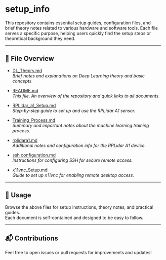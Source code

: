 # setup_info

This repository contains essential setup guides, configuration files, and brief theory notes related to various hardware and software tools. Each file serves a specific purpose, helping users quickly find the setup steps or theoretical background they need.

---

## 📄 File Overview

- [DL_Theory.md](./DL_Theory.md)  
  *Brief notes and explanations on Deep Learning theory and basic concepts.*

- [README.md](./README.md)  
  *This file. An overview of the repository and quick links to all documents.*

- [RPLidar_a1_Setup.md](./RPLidar_a1_Setup.md)  
  *Step-by-step guide to set up and use the RPLidar A1 sensor.*

- [Training_Process.md](./Training_Process.md)  
  *Summary and important notes about the machine learning training process.*

- [rplidara1.md](./rplidara1.md)  
  *Additional notes and configuration info for the RPLidar A1 device.*

- [ssh configuration.md](./ssh%20configuration.md)  
  *Instructions for configuring SSH for secure remote access.*

- [x11vnc_Setup.md](./x11vnc_Setup.md)  
  *Guide to set up x11vnc for enabling remote desktop access.*

---

## 🚀 Usage

Browse the above files for setup instructions, theory notes, and practical guides.  
Each document is self-contained and designed to be easy to follow.

---

## 📬 Contributions

Feel free to open issues or pull requests for improvements and updates!

